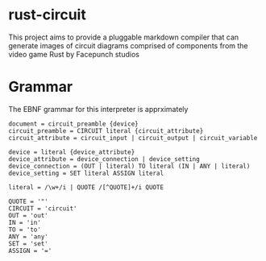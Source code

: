 # rust-circuit

This project aims to provide a pluggable markdown compiler that can generate images of circuit diagrams comprised of components from the video game Rust by Facepunch studios

# Grammar

The EBNF grammar for this interpreter is apprximately

```EBNF
document = circuit_preamble {device}
circuit_preamble = CIRCUIT literal {circuit_attribute}
circuit_attribute = circuit_input | circuit_output | circuit_variable

device = literal {device_attribute}
device_attribute = device_connection | device_setting
device_connection = (OUT | literal) TO literal (IN | ANY | literal)
device_setting = SET literal ASSIGN literal

literal = /\w+/i | QUOTE /[^QUOTE]+/i QUOTE

QUOTE = '"'
CIRCUIT = 'circuit'
OUT = 'out'
IN = 'in'
TO = 'to'
ANY = 'any'
SET = 'set'
ASSIGN = '='
```

